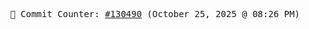 <p align="center">
    <samp>
        📮 Commit Counter: <a href="https://github.com/Javascript-void0/Javascript-void0/commits/main">#130490</a> (October 25, 2025 @ 08:26 PM)
    </samp>
</p>